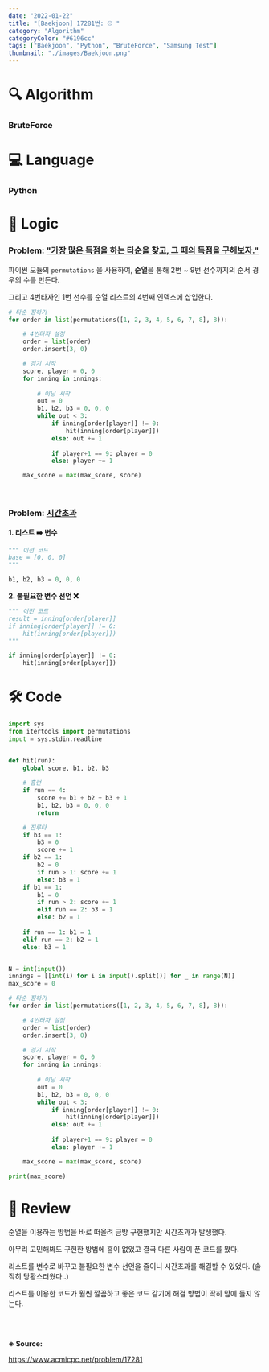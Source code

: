 ```yaml
---
date: "2022-01-22"
title: "[Baekjoon] 17281번: ⚾ "
category: "Algorithm"
categoryColor: "#6196cc"
tags: ["Baekjoon", "Python", "BruteForce", "Samsung Test"]
thumbnail: "./images/Baekjoon.png"
---
```


# 🔍 Algorithm

### BruteForce

# 💻 Language

### Python

# 📍 Logic

### Problem: <u>"가장 많은 득점을 하는 타순을 찾고, 그 때의 득점을 구해보자."</u>

파이썬 모듈의 `permutations` 을 사용하여, **순열**을 통해 2번 ~ 9번 선수까지의 순서 경우의 수를 만든다.

그리고 4번타자인 1번 선수를 순열 리스트의 4번째 인덱스에 삽입한다.

```python
# 타순 정하기
for order in list(permutations([1, 2, 3, 4, 5, 6, 7, 8], 8)):

    # 4번타자 설정
    order = list(order)
    order.insert(3, 0)

    # 경기 시작
    score, player = 0, 0
    for inning in innings:
        
        # 이닝 시작
        out = 0
        b1, b2, b3 = 0, 0, 0
        while out < 3:
            if inning[order[player]] != 0:
                hit(inning[order[player]])
            else: out += 1
            
            if player+1 == 9: player = 0
            else: player += 1

    max_score = max(max_score, score)
```

<br />

### Problem: <u>시간초과</u>

**1. 리스트 ➡️ 변수**

```python
""" 이전 코드
base = [0, 0, 0] 
"""

b1, b2, b3 = 0, 0, 0
```

**2. 불필요한 변수 선언 ❌**

```python
""" 이전 코드
result = inning[order[player]]
if inning[order[player]] != 0:
    hit(inning[order[player]])
"""

if inning[order[player]] != 0:
    hit(inning[order[player]])
```

# 🛠 Code

```python
import sys
from itertools import permutations
input = sys.stdin.readline


def hit(run):
    global score, b1, b2, b3
    
    # 홈런
    if run == 4:
        score += b1 + b2 + b3 + 1
        b1, b2, b3 = 0, 0, 0
        return

    # 진루타
    if b3 == 1:
        b3 = 0
        score += 1
    if b2 == 1:
        b2 = 0
        if run > 1: score += 1
        else: b3 = 1
    if b1 == 1:
        b1 = 0
        if run > 2: score += 1
        elif run == 2: b3 = 1
        else: b2 = 1
    
    if run == 1: b1 = 1
    elif run == 2: b2 = 1
    else: b3 = 1


N = int(input())
innings = [[int(i) for i in input().split()] for _ in range(N)]
max_score = 0

# 타순 정하기
for order in list(permutations([1, 2, 3, 4, 5, 6, 7, 8], 8)):

    # 4번타자 설정
    order = list(order)
    order.insert(3, 0)

    # 경기 시작
    score, player = 0, 0
    for inning in innings:
        
        # 이닝 시작
        out = 0
        b1, b2, b3 = 0, 0, 0
        while out < 3:
            if inning[order[player]] != 0:
                hit(inning[order[player]])
            else: out += 1
            
            if player+1 == 9: player = 0
            else: player += 1

    max_score = max(max_score, score)

print(max_score)
```

# 📝 Review

순열을 이용하는 방법을 바로 떠올려 금방 구현했지만 시간초과가 발생했다.

아무리 고민해봐도 구현한 방법에 흠이 없었고 결국 다른 사람이 푼 코드를 봤다.

리스트를 변수로 바꾸고 불필요한 변수 선언을 줄이니 시간초과를 해결할 수 있었다. (솔직히 당황스러웠다..)

리스트를 이용한 코드가 훨씬 깔끔하고 좋은 코드 같기에 해결 방법이 딱히 맘에 들지 않는다.

<br />
<br />

**※ Source:**

https://www.acmicpc.net/problem/17281